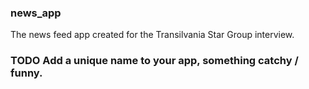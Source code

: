 ### news_app

The news feed app created for the Transilvania Star Group interview.

### TODO Add a unique name to your app, something catchy / funny.